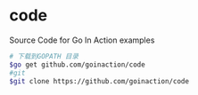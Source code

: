 code
====

Source Code for Go In Action examples



```sh
# 下载到GOPATH 目录
$go get github.com/goinaction/code 
#git 
$git clone https://github.com/goinaction/code
```

